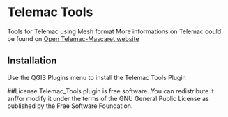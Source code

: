 # Telemac Tools 
Tools for Telemac using Mesh format
More informations on Telemac could be found on [Open Telemac-Mascaret website]("http://www.opentelemac.org/")
## Installation</h3>
Use the QGIS Plugins menu to install the Telemac Tools Plugin

##License
Telemac_Tools plugin is free software.
You can redistribute it anf/or modify it under the terms of the GNU General Public License as published by the Free Software Foundation.

